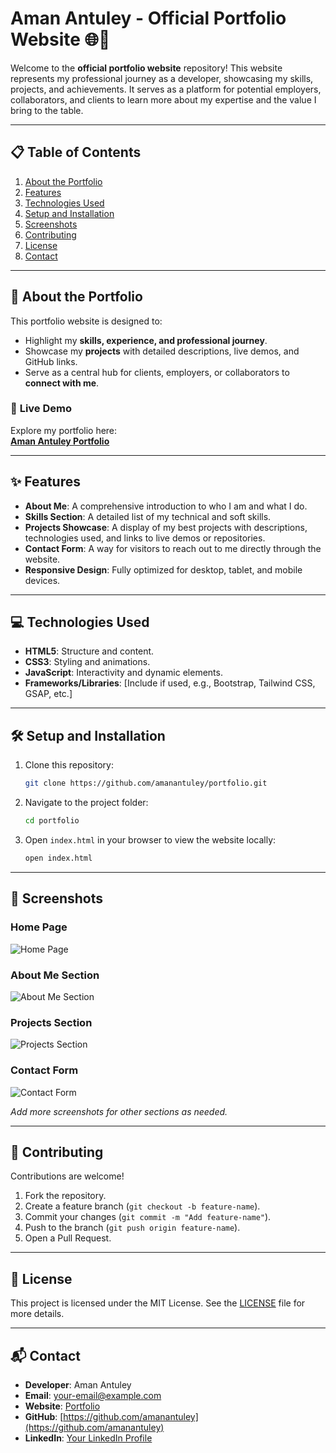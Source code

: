 

# Aman Antuley - Official Portfolio Website 🌐💼  

Welcome to the **official portfolio website** repository! This website represents my professional journey as a developer, showcasing my skills, projects, and achievements. It serves as a platform for potential employers, collaborators, and clients to learn more about my expertise and the value I bring to the table.  

---

## 📋 **Table of Contents**  

1. [About the Portfolio](#about-the-portfolio)  
2. [Features](#features)  
3. [Technologies Used](#technologies-used)  
4. [Setup and Installation](#setup-and-installation)  
5. [Screenshots](#screenshots)  
6. [Contributing](#contributing)  
7. [License](#license)  
8. [Contact](#contact)  

---

## 📝 **About the Portfolio**  

This portfolio website is designed to:  
- Highlight my **skills, experience, and professional journey**.  
- Showcase my **projects** with detailed descriptions, live demos, and GitHub links.  
- Serve as a central hub for clients, employers, or collaborators to **connect with me**.  

### 🌟 **Live Demo**  
Explore my portfolio here:  
**[Aman Antuley Portfolio](https://your-portfolio-link.com)**  

---

## ✨ **Features**  

- **About Me**: A comprehensive introduction to who I am and what I do.  
- **Skills Section**: A detailed list of my technical and soft skills.  
- **Projects Showcase**: A display of my best projects with descriptions, technologies used, and links to live demos or repositories.  
- **Contact Form**: A way for visitors to reach out to me directly through the website.  
- **Responsive Design**: Fully optimized for desktop, tablet, and mobile devices.  

---

## 💻 **Technologies Used**  

- **HTML5**: Structure and content.  
- **CSS3**: Styling and animations.  
- **JavaScript**: Interactivity and dynamic elements.  
- **Frameworks/Libraries**: [Include if used, e.g., Bootstrap, Tailwind CSS, GSAP, etc.]  

---

## 🛠 **Setup and Installation**  

1. Clone this repository:  
   ```bash  
   git clone https://github.com/amanantuley/portfolio.git  
   ```  

2. Navigate to the project folder:  
   ```bash  
   cd portfolio  
   ```  

3. Open `index.html` in your browser to view the website locally:  
   ```bash  
   open index.html  
   ```  

---

## 📸 **Screenshots**  

### Home Page  
![Home Page](screenshots/home.png)  

### About Me Section  
![About Me Section](screenshots/about.png)  

### Projects Section  
![Projects Section](screenshots/projects.png)  

### Contact Form  
![Contact Form](screenshots/contact.png)  

*Add more screenshots for other sections as needed.*  

---

## 🤝 **Contributing**  

Contributions are welcome!  
1. Fork the repository.  
2. Create a feature branch (`git checkout -b feature-name`).  
3. Commit your changes (`git commit -m "Add feature-name"`).  
4. Push to the branch (`git push origin feature-name`).  
5. Open a Pull Request.  

---

## 📄 **License**  

This project is licensed under the MIT License. See the [LICENSE](LICENSE) file for more details.  

---

## 📬 **Contact**  

- **Developer**: Aman Antuley  
- **Email**: [your-email@example.com](mailto:your-email@example.com)  
- **Website**: [Portfolio](https://your-portfolio-link.com)  
- **GitHub**: [https://github.com/amanantuley](https://github.com/amanantuley)  
- **LinkedIn**: [Your LinkedIn Profile](https://www.linkedin.com/in/your-profile)  
